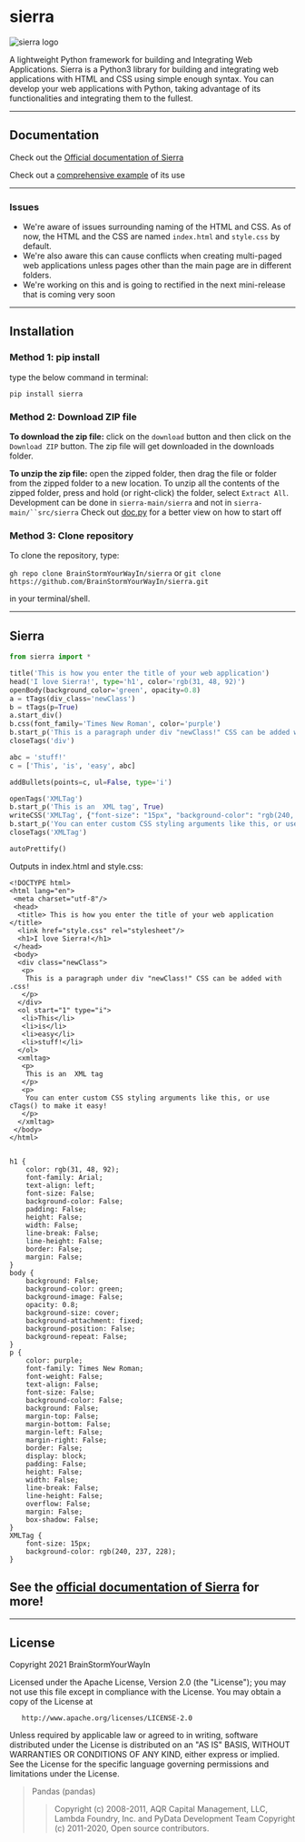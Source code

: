 # sierra

![sierra logo](https://github.com/BrainStormYourWayIn/sierra/blob/main/logo.jpg)

A lightweight Python framework for building and Integrating Web Applications.
Sierra is a Python3 library for building and integrating web applications with HTML and CSS using simple enough syntax. You can develop your web applications with Python, taking advantage of its functionalities and integrating them to the fullest.

________________________________

## Documentation

Check out the [Official documentation of Sierra](https://brainstormyourwayin.github.io/sierra.github.io/)

Check out a [comprehensive example](https://github.com/BrainStormYourWayIn/sierra_doc/blob/main/doc.py) of its use

________________________________

### Issues

- We're aware of issues surrounding naming of the HTML and CSS. As of now, the HTML and the CSS are named `index.html` and `style.css` by default.
- We're also aware this can cause conflicts when creating multi-paged web applications unless pages other than the main page are in different folders.
- We're working on this and is going to rectified in the next mini-release that is coming very soon

________________________________

## Installation

### Method 1: pip install

type the below command in terminal:

`pip install sierra`

### Method 2: Download ZIP file

**To download the zip file:** click on the `download` button and then click on the `Download ZIP` button. The zip file will get downloaded in the downloads folder.

**To unzip the zip file:** open the zipped folder, then drag the file or folder from the zipped folder to a new location. To unzip all the contents of the zipped folder, press and hold (or right-click) the folder, select `Extract All`. Development can be done in `sierra-main/sierra` and not in `sierra-main/``src/sierra`
Check out [doc.py](https://github.com/BrainStormYourWayIn/sierra_doc/blob/main/doc.py) for a better view on how to start off

### Method 3: Clone repository

To clone the repository, type:

`gh repo clone BrainStormYourWayIn/sierra`
or
`git clone https://github.com/BrainStormYourWayIn/sierra.git`

in your terminal/shell.

________________________________

## Sierra

```python
from sierra import *

title('This is how you enter the title of your web application')
head('I love Sierra!', type='h1', color='rgb(31, 48, 92)')
openBody(background_color='green', opacity=0.8)
a = tTags(div_class='newClass')
b = tTags(p=True)
a.start_div()
b.css(font_family='Times New Roman', color='purple')
b.start_p('This is a paragraph under div "newClass!" CSS can be added with .css!', close=True)
closeTags('div')

abc = 'stuff!'
c = ['This', 'is', 'easy', abc]

addBullets(points=c, ul=False, type='i')

openTags('XMLTag')
b.start_p('This is an  XML tag', True)
writeCSS('XMLTag', {"font-size": "15px", "background-color": "rgb(240, 237, 228)"})
b.start_p('You can enter custom CSS styling arguments like this, or use cTags() to make it easy!', True)
closeTags('XMLTag')

autoPrettify()
```
Outputs in index.html and style.css:

    <!DOCTYPE html>
    <html lang="en">
     <meta charset="utf-8"/>
     <head>
      <title> This is how you enter the title of your web application </title>
      <link href="style.css" rel="stylesheet"/>
      <h1>I love Sierra!</h1>
     </head>
     <body>
      <div class="newClass">
       <p>
        This is a paragraph under div "newClass!" CSS can be added with .css!
       </p>
      </div>
      <ol start="1" type="i">
       <li>This</li>
       <li>is</li>
       <li>easy</li>
       <li>stuff!</li>
      </ol>
      <xmltag>
       <p>
        This is an  XML tag
       </p>
       <p>
        You can enter custom CSS styling arguments like this, or use cTags() to make it easy!
       </p>
      </xmltag>
     </body>
    </html>

```

h1 {
    color: rgb(31, 48, 92);
    font-family: Arial;
    text-align: left;
    font-size: False;
    background-color: False;
    padding: False;
    height: False;
    width: False;
    line-break: False;
    line-height: False;
    border: False;
    margin: False;
}
body {
    background: False;
    background-color: green;
    background-image: False;
    opacity: 0.8;
    background-size: cover;
    background-attachment: fixed;
    background-position: False;
    background-repeat: False;
}
p {
    color: purple;
    font-family: Times New Roman;
    font-weight: False;
    text-align: False;
    font-size: False;
    background-color: False;
    background: False;
    margin-top: False;
    margin-bottom: False;
    margin-left: False;
    margin-right: False;
    border: False;
    display: block;
    padding: False;
    height: False;
    width: False;
    line-break: False;
    line-height: False;
    overflow: False;
    margin: False;
    box-shadow: False;
}
XMLTag {
	font-size: 15px;
	background-color: rgb(240, 237, 228);
}
```

## See the [official documentation of Sierra](https://brainstormyourwayin.github.io/sierra.github.io/) for more!

________________________________

## License

   Copyright 2021 BrainStormYourWayIn

   Licensed under the Apache License, Version 2.0 (the "License");
   you may not use this file except in compliance with the License.
   You may obtain a copy of the License at

       http://www.apache.org/licenses/LICENSE-2.0

   Unless required by applicable law or agreed to in writing, software
   distributed under the License is distributed on an "AS IS" BASIS,
   WITHOUT WARRANTIES OR CONDITIONS OF ANY KIND, either express or implied.
   See the License for the specific language governing permissions and
   limitations under the License.

> Pandas (pandas)
>> Copyright (c) 2008-2011, AQR Capital Management, LLC, Lambda Foundry, Inc. and PyData Development Team
>> Copyright (c) 2011-2020, Open source contributors.
